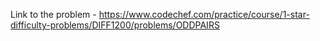 Link to the problem - https://www.codechef.com/practice/course/1-star-difficulty-problems/DIFF1200/problems/ODDPAIRS
